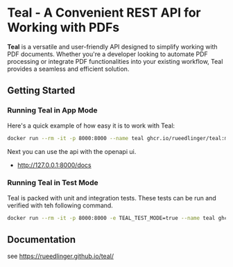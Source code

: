 # Teal - A Convenient REST API for Working with PDFs

**Teal** is a versatile and user-friendly API designed to simplify working with PDF documents. Whether you're a
developer looking to automate PDF processing or integrate PDF functionalities into your existing workflow, Teal provides
a seamless and efficient solution.

## Getting Started

### Running Teal in App Mode

Here's a quick example of how easy it is to work with Teal:

```bash
docker run --rm -it -p 8000:8000 --name teal ghcr.io/rueedlinger/teal:main
```

Next you can use the api with the openapi ui.

- http://127.0.0.1:8000/docs

### Running Teal in Test Mode

Teal is packed with unit and integration tests. These tests can be run and verified with teh following command.

```bash
docker run --rm -it -p 8000:8000 -e TEAL_TEST_MODE=true --name teal ghcr.io/rueedlinger/teal:main
```

## Documentation

see https://rueedlinger.github.io/teal/





